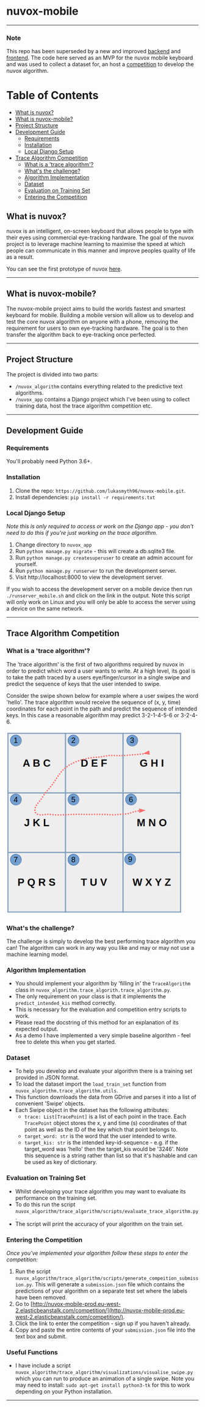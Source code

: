 # nuvox-mobile
***

### Note
This repo has been superseded by a new and improved [backend](https://github.com/lukasmyth96/nuvox-mobile-backend) and [frontend](https://github.com/lukasmyth96/nuvox-mobile-frontend). The code here served as an MVP for the nuvox mobile keyboard and was used to
collect a dataset for, an host a [competition](#trace-algorithm-competition) to develop the nuvox algorithm.

Table of Contents
=================


  * [What is nuvox?](#what-is-nuvox)
  * [What is nuvox-mobile?](#what-is-nuvox-mobile)
  * [Project Structure](#project-structure)
  * [Development Guide](#development-guide)
     * [Requirements](#requirements)
     * [Installation](#installation)
     * [Local Django Setup](#local-django-setup)
  * [Trace Algorithm Competition](#trace-algorithm-competition)
     * [What is a 'trace algorithm'?](#what-is-a-trace-algorithm)
     * [What's the challenge?](#whats-the-challenge)
     * [Algorithm Implementation](#algorithm-implementation)
     * [Dataset](#dataset)
     * [Evaluation on Training Set](#evaluation-on-training-set)
     * [Entering the Competition](#entering-the-competition)


## What is nuvox?

nuvox is an intelligent, on-screen keyboard that allows people to type with their
eyes using commercial eye-tracking hardware. The goal of the nuvox project is to 
leverage machine learning to maximise the speed at which people can communicate
in this manner and improve peoples quality of life as a result.

You can see the first prototype of nuvox [here](https://github.com/lukasmyth96/nuvox).

***
## What is nuvox-mobile?

The nuvox-mobile project aims to build the worlds fastest and smartest keyboard for mobile.
Building a mobile version will allow us to develop and test the core nuvox algorithm on anyone with
a phone, removing the requirement for users to own eye-tracking hardware. The goal is to then transfer
the algorithm back to eye-tracking once perfected.

***

## Project Structure
The project is divided into two parts:
- `/nuvox_algorithm` contains everything related to the predictive text algorithms.
- `/nuvox_app` contains a Django project which I've been using to collect training data, host the
trace algorithm competition etc.

***

## Development Guide

### Requirements
You'll probably need Python 3.6+.

### Installation
1. Clone the repo: `https://github.com/lukasmyth96/nuvox-mobile.git`.
2. Install dependencies: `pip install -r requirements.txt`

### Local Django Setup
_Note this is only required to access or work on the Django app - you don't need
to do this if you're just working on the trace algorithm._
1. Change directory to `nuvox_app`
2. Run `python manage.py migrate` - this will create a db.sqlite3 file.
3. Run `python manage.py createsuperuser` to create an admin account for yourself.
4. Run `python manage.py runserver` to run the development server.
5. Visit http://localhost:8000 to view the development server.

If you wish to access the development server on a mobile device then run `./runserver_mobile.sh`
and click on the link in the output. Note this script will only work on Linux and you will only
be able to access the server using a device on the same network.

***
## Trace Algorithm Competition


### What is a 'trace algorithm'?
The 'trace algorithm' is the first of two algorithms required by nuvox
in order to predict which word a user wants to write. At a high level, its goal is to
take the path traced by a users eye/finger/cursor in a single swipe and predict the sequence of keys that the user
intended to swipe.

Consider the swipe shown below for example where a user swipes the word 'hello'. The trace algorithm would receive the sequence of (x, y, time) coordinates
for each point in the path and predict the sequence of intended keys. In this case a reasonable algorithm may predict 3-2-1-4-5-6 or
3-2-4-6.

![Alt text](readme_assets/example_swipe.png?raw=true "Example swipe for the word 'hello'.")

### What's the challenge?
The challenge is simply to develop the best performing trace algorithm you can! The algorithm can
work in any way you like and may or may not use a machine learning model.

### Algorithm Implementation
- You should implement your algorithm by 'filling in' the `TraceAlgorithm` class in `nuvox_algorithm.trace_algorith.trace_algorithm.py`.
- The only requirement on your class is that it implements the `predict_intended_kis` method correctly.
- This is necessary for the evaluation and competition entry scripts to work. 
- Please read the docstring of this method for an explanation of its expected output.
- As a demo I have implemented a very simple baseline algorithm - feel free to delete this when you get started.


### Dataset
- To help you develop and evaluate your algorithm there is a training set provided in JSON format.
- To load the dataset import the `load_train_set` function from `nuvox_algorithm.trace_algorithm.utils`.
- This function downloads the data from GDrive and parses it into a list of convenient 'Swipe' objects.
- Each Swipe object in the dataset has the following attributes:
   - `trace: List[TracePoint]` is a list of each point in the trace. Each `TracePoint` object stores
   the x, y and time (s) coordinates of that point as well as the ID of the key which that point belongs to.
   - `target_word: str` is the word that the user intended to write.
   - `target_kis: str` is the intended key-id-sequence - e.g. if the target_word was 'hello' then the target_kis would
   be '3246'. Note this sequence is a string rather than list so that it's hashable and can be used as key of dictionary.
     

### Evaluation on Training Set
- Whilst developing your trace algorithm you may want to evaluate its performance on the training set.
- To do this run the script `nuvox_algorithm/trace_algorithm/scripts/evaluate_trace_algorithm.py`.
- The script will print the accuracy of your algorithm on the train set.


### Entering the Competition
_Once you've implemented your algorithm follow these steps to enter the competition:_
1. Run the script `nuvox_algorithm/trace_algorithm/scripts/generate_compeition_submission.py`.
This will generate a `submission.json` file which contains the predictions of your algorithm
   on a separate test set where the labels have been removed.
2. Go to [http://nuvox-mobile-prod.eu-west-2.elasticbeanstalk.com/competition/](http://nuvox-mobile-prod.eu-west-2.elasticbeanstalk.com/competition/).
3. Click the link to enter the competition - sign up if you haven't already.
4. Copy and paste the entire contents of your `submission.json` file into the text box and submit.

### Useful Functions
- I have include a script `nuvox_algorithm/trace_algorithm/visualizations/visualise_swipe.py` which
you can run to produce an animation of a single swipe. Note you may need to install: `sudo apt-get install python3-tk` for
this to work depending on your Python installation.  


***
